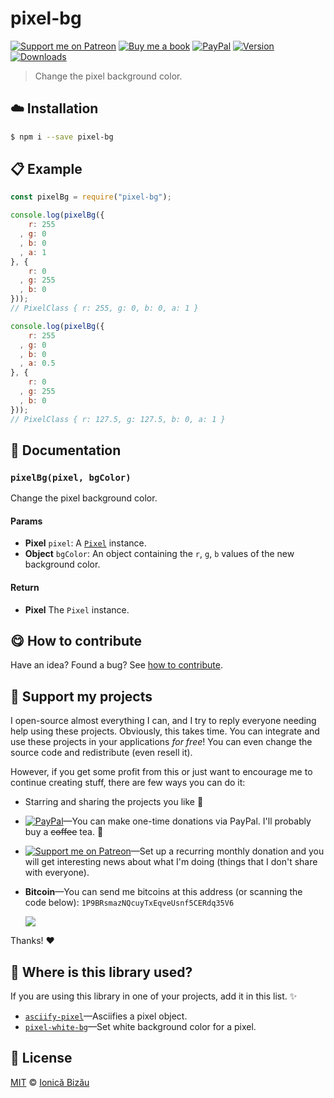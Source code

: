 
# pixel-bg

 [![Support me on Patreon][badge_patreon]][patreon] [![Buy me a book][badge_amazon]][amazon] [![PayPal][badge_paypal_donate]][paypal-donations] [![Version](https://img.shields.io/npm/v/pixel-bg.svg)](https://www.npmjs.com/package/pixel-bg) [![Downloads](https://img.shields.io/npm/dt/pixel-bg.svg)](https://www.npmjs.com/package/pixel-bg)

> Change the pixel background color.

## :cloud: Installation

```sh
$ npm i --save pixel-bg
```


## :clipboard: Example



```js
const pixelBg = require("pixel-bg");

console.log(pixelBg({
    r: 255
  , g: 0
  , b: 0
  , a: 1
}, {
    r: 0
  , g: 255
  , b: 0
}));
// PixelClass { r: 255, g: 0, b: 0, a: 1 }

console.log(pixelBg({
    r: 255
  , g: 0
  , b: 0
  , a: 0.5
}, {
    r: 0
  , g: 255
  , b: 0
}));
// PixelClass { r: 127.5, g: 127.5, b: 0, a: 1 }
```

## :memo: Documentation


### `pixelBg(pixel, bgColor)`
Change the pixel background color.

#### Params
- **Pixel** `pixel`: A [`Pixel`](https://github.com/IonicaBizau/pixel-class) instance.
- **Object** `bgColor`: An object containing the `r`, `g`, `b` values of the new background color.

#### Return
- **Pixel** The `Pixel` instance.



## :yum: How to contribute
Have an idea? Found a bug? See [how to contribute][contributing].


## :sparkling_heart: Support my projects

I open-source almost everything I can, and I try to reply everyone needing help using these projects. Obviously,
this takes time. You can integrate and use these projects in your applications *for free*! You can even change the source code and redistribute (even resell it).

However, if you get some profit from this or just want to encourage me to continue creating stuff, there are few ways you can do it:

 - Starring and sharing the projects you like :rocket:
 - [![PayPal][badge_paypal]][paypal-donations]—You can make one-time donations via PayPal. I'll probably buy a ~~coffee~~ tea. :tea:
 - [![Support me on Patreon][badge_patreon]][patreon]—Set up a recurring monthly donation and you will get interesting news about what I'm doing (things that I don't share with everyone).
 - **Bitcoin**—You can send me bitcoins at this address (or scanning the code below): `1P9BRsmazNQcuyTxEqveUsnf5CERdq35V6`

    ![](https://i.imgur.com/z6OQI95.png)

Thanks! :heart:


## :dizzy: Where is this library used?
If you are using this library in one of your projects, add it in this list. :sparkles:


 - [`asciify-pixel`](https://github.com/IonicaBizau/asciify-pixel#readme)—Asciifies a pixel object.
 - [`pixel-white-bg`](https://github.com/IonicaBizau/pixel-white-bg#readme)—Set white background color for a pixel.

## :scroll: License

[MIT][license] © [Ionică Bizău][website]

[badge_patreon]: http://ionicabizau.github.io/badges/patreon.svg
[badge_amazon]: http://ionicabizau.github.io/badges/amazon.svg
[badge_paypal]: http://ionicabizau.github.io/badges/paypal.svg
[badge_paypal_donate]: http://ionicabizau.github.io/badges/paypal_donate.svg
[patreon]: https://www.patreon.com/ionicabizau
[amazon]: http://amzn.eu/hRo9sIZ
[paypal-donations]: https://www.paypal.com/cgi-bin/webscr?cmd=_s-xclick&hosted_button_id=RVXDDLKKLQRJW
[donate-now]: http://i.imgur.com/6cMbHOC.png

[license]: http://showalicense.com/?fullname=Ionic%C4%83%20Biz%C4%83u%20%3Cbizauionica%40gmail.com%3E%20(https%3A%2F%2Fionicabizau.net)&year=2016#license-mit
[website]: https://ionicabizau.net
[contributing]: /CONTRIBUTING.md
[docs]: /DOCUMENTATION.md
